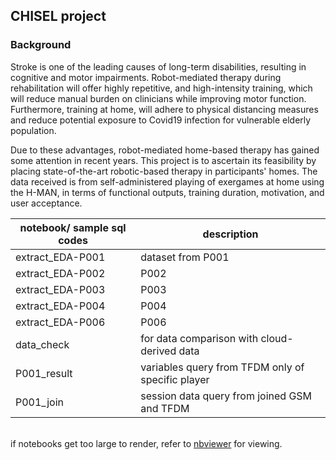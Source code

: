 ## CHISEL project

### Background
Stroke is one of the leading causes of long-term disabilities, resulting in cognitive and motor impairments. Robot-mediated therapy during rehabilitation will offer highly repetitive, and high-intensity training, which will reduce manual burden on clinicians while improving motor function. Furthermore, training at home, will adhere to physical distancing measures and reduce potential exposure to Covid19 infection for vulnerable elderly population.

Due to these advantages, robot-mediated home-based therapy has gained some attention in recent years. This project is to ascertain its feasibility by placing state-of-the-art robotic-based therapy in participants' homes. The data received is from self-administered playing of exergames at home using the H-MAN, in terms of functional outputs, training duration, motivation, and user acceptance.


| notebook/ sample sql codes                | description |
|-------------------------|--------------|
| extract_EDA-P001        | dataset from P001   |
| extract_EDA-P002        | P002   |
| extract_EDA-P003        | P003   |
| extract_EDA-P004        | P004   |
| extract_EDA-P006        | P006   |
| data_check              | for data comparison with cloud-derived data  |
| P001_result             | variables query from TFDM only of specific player |
| P001_join               | session data query from joined GSM and TFDM |

<br> if notebooks get too large to render, refer to [nbviewer](https://nbviewer.org/)  for viewing.


